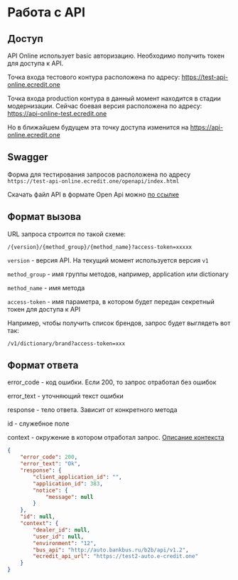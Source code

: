 # Работа с API

## Доступ
API Online использует basic авторизацию. Необходимо получить токен для доступа к API.

Точка входа тестового контура расположена по адресу: https://test-api-online.ecredit.one

Точка входа production контура в данный момент находится в стадии модернизации. Сейчас боевая версия расположена по адресу: https://api-online-test.ecredit.one

Но в ближайшем будущем эта точку доступа изменится на https://api-online.ecredit.one

## Swagger

Форма для тестирования запросов расположена по адресу `https://test-api-online.ecredit.one/openapi/index.html`

Скачать файл API в формате Open Api можно [по ссылке](https://test-api-online.ecredit.one/site/swag?download=1)

## Формат вызова
URL запроса строится по такой схеме:

`/{version}/{method_group}/{method_name}?access-token=xxxxx`

`version` - версия API. На текущий момент используется версия `v1`

`method_group` - имя группы методов, например, application или dictionary

`method_name` - имя метода

`access-token` - имя параметра, в котором будет передан секретный токен для доступа к API

Например, чтобы получить список брендов, запрос будет выглядеть вот так:

`/v1/dictionary/brand?access-token=xxx`

## Формат ответа

error_code - код ошибки. Если 200, то запрос отработал без ошибок

error_text - уточняющий текст ошибки

response - тело ответа. Зависит от конкретного метода

id - служебное поле

context - окружение в котором отработал запрос. [Описание контекста](../methods/context.md)

```json
{
    "error_code": 200,
    "error_text": "Ok",
    "response": {
        "client_application_id": "",
        "application_id": 383,
        "notice": {
            "message": null
        }
    },
    "id": null,
    "context": {
        "dealer_id": null,
        "user_id": null,
        "environment": "12",
        "bus_api": "http://auto.bankbus.ru/b2b/api/v1.2",
        "ecredit_api_url": "https://test2-auto.e-credit.one"
    }
}
```
